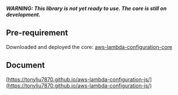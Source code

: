 ***WARNING: This library is not yet ready to use. The core is still on development.***
  
  
## Pre-requirement  
Downloaded and deployed the core: [aws-lambda-configuration-core](https://github.com/tonyliu7870/aws-lambda-configuration-core)  
  
## Document 
[https://tonyliu7870.github.io/aws-lambda-configuration-js/](https://tonyliu7870.github.io/aws-lambda-configuration-js/)  
